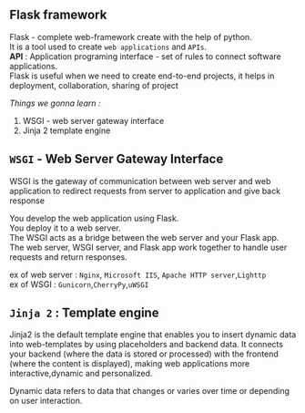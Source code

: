 ## Flask framework
Flask - complete web-framework create with the help of python.  
It is a tool used to create `web applications` and `APIs`.  
__API__ : Application programing interface - set of rules to connect software applications.  
Flask is useful when we need to create end-to-end projects, it helps in deployment, collaboration, sharing of project

_Things we gonna learn :_
1. WSGI - web server gateway interface
2. Jinja 2 template engine

## `WSGI` - Web Server Gateway Interface
WSGI is the gateway of communication between web server and web application to redirect requests from server to application and give back response  

You develop the web application using Flask.  
You deploy it to a web server.  
The WSGI acts as a bridge between the web server and your Flask app.  
The web server, WSGI server, and Flask app work together to handle user requests and return responses.  

ex of web server : `Nginx`, `Microsoft IIS`, `Apache HTTP server`,`Lighttp`  
ex of WSGI : `Gunicorn`,`CherryPy`,`uWSGI`

## `Jinja 2` : Template engine 
Jinja2 is the default template engine that enables you to insert dynamic data into web-templates by using placeholders and backend data. It connects your backend (where the data is stored or processed) with the frontend (where the content is displayed), making web applications more interactive,dynamic and personalized.

Dynamic data refers to data that changes or varies over time or depending on user interaction.